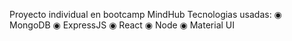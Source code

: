 Proyecto individual en bootcamp MindHub
Tecnologias usadas:
◉ MongoDB
◉ ExpressJS
◉ React
◉ Node
◉ Material UI
